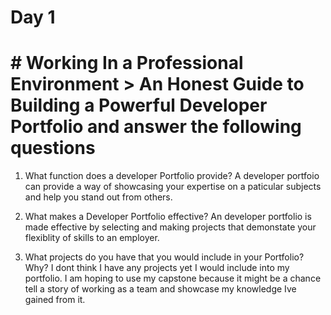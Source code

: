 # Day 1
# # Working In a Professional Environment > An Honest Guide to Building a Powerful Developer Portfolio and answer the following questions

1. What function does a developer Portfolio provide?
A developer portfoio can provide a way of showcasing your expertise on a paticular subjects and help you stand out from others. 

2. What makes a Developer Portfolio effective?
An developer portfolio is made effective by selecting and making projects that demonstate your flexiblity of skills to an employer.

3. What projects do you have that you would include in your Portfolio? Why? 
I dont think I have any projects yet I would include into my portfolio. I am hoping to use my capstone because it might be a chance tell a story of working as a team and showcase my knowledge Ive gained from it. 